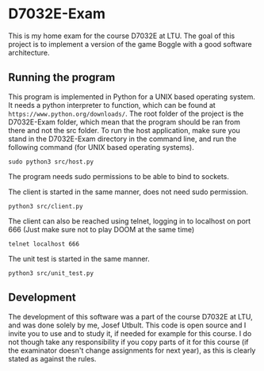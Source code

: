 # D7032E-Exam
This is my home exam for the course D7032E at LTU. The goal of this project is to implement a version 
of the game Boggle with a good software architecture.

## Running the program
This program is implemented in Python for a UNIX based operating system. It needs a python interpreter to function, which can be found 
at `https://www.python.org/downloads/`. The root folder of the project is the D7032E-Exam folder, which 
mean that the program should be ran from there and not the src folder. To run the host application, make
sure you stand in the D7032E-Exam directory in the command line, and run the following command (for UNIX 
based operating systems).

```sudo python3 src/host.py```

The program needs sudo permissions to be able to bind to sockets. 

The client is started in the same manner, does not need sudo permission.

```python3 src/client.py```

The client can also be reached using telnet, logging in to localhost on port 666 (Just make sure not to 
play DOOM at the same time)

```telnet localhost 666```

The unit test is started in the same manner.

```python3 src/unit_test.py```

## Development
The development of this software was a part of the course D7032E at LTU, and was done solely by me, 
Josef Utbult. This code is open source and I invite you to use and to study it, if needed for example 
for this course. I do not though take any responsibility if you copy parts of it for this course (if the 
examinator doesn't change assignments for next year), as this is clearly stated as against the rules.
